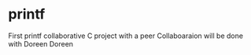 # printf
First printf collaborative C project with a peer
Collaboaraion will be done with Doreen Doreen

